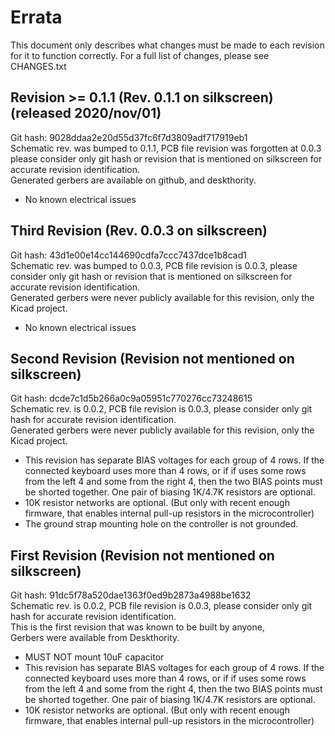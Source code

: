 # Errata

This document only describes what changes must be made to each revision for it to function correctly.
For a full list of changes, please see CHANGES.txt


## Revision >= 0.1.1 (Rev. 0.1.1 on silkscreen) (released 2020/nov/01)
Git hash: 9028ddaa2e20d55d37fc6f7d3809adf717919eb1  
Schematic rev. was bumped to 0.1.1, PCB file revision was forgotten at 0.0.3  
please consider only git hash or revision that is mentioned on silkscreen for accurate revision identification.  
Generated gerbers are available on github, and deskthority.

* No known electrical issues

## Third Revision (Rev. 0.0.3 on silkscreen)
Git hash: 43d1e00e14cc144690cdfa7ccc7437dce1b8cad1  
Schematic rev. was bumped to 0.0.3, PCB file revision is 0.0.3, please consider only git hash or revision that is mentioned on silkscreen for accurate revision identification.  
Generated gerbers were never publicly available for this revision, only the Kicad project.

* No known electrical issues

## Second Revision (Revision not mentioned on silkscreen)
Git hash: dcde7c1d5b266a0c9a05951c770276cc73248615  
Schematic rev. is 0.0.2, PCB file revision is 0.0.3, please consider only git hash for accurate revision identification.  
Generated gerbers were never publicly available for this revision, only the Kicad project.

* This revision has separate BIAS voltages for each group of 4 rows. If the connected keyboard uses more than 4 rows, or if if uses some rows from the left 4 and some from the right 4, then the two BIAS points must be shorted together. One pair of biasing 1K/4.7K resistors are optional.
* 10K resistor networks are optional. (But only with recent enough firmware, that enables internal pull-up resistors in the microcontroller)
* The ground strap mounting hole on the controller is not grounded.


## First Revision (Revision not mentioned on silkscreen)
Git hash: 91dc5f78a520dae1363f0ed9b2873a4988be1632  
Schematic rev. is 0.0.2, PCB file revision is 0.0.3, please consider only git hash for accurate revision identification.  
This is the first revision that was known to be built by anyone,  
Gerbers were available from Deskthority.

* MUST NOT mount 10uF capacitor
* This revision has separate BIAS voltages for each group of 4 rows. If the connected keyboard uses more than 4 rows, or if if uses some rows from the left 4 and some from the right 4, then the two BIAS points must be shorted together. One pair of biasing 1K/4.7K resistors are optional.
* 10K resistor networks are optional. (But only with recent enough firmware, that enables internal pull-up resistors in the microcontroller)